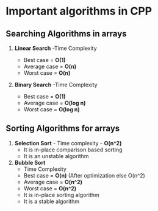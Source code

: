 # Important algorithms in CPP

## Searching Algorithms in arrays
1. **Linear Search**
    -Time Complexity
     - Best case = **O(1)**
     - Average case = **O(n)**
     - Worst case = **O(n)**
   
2. **Binary Search**
    -Time Complexity
     - Best case = **O(1)**
     - Average case = **O(log n)**
     - Worst case = **O(log n)**

## Sorting Algorithms for arrays
1. **Selection Sort** - Time complexity - **O(n^2)**
    - It is in-place comparison based sorting
    - It is an unstable algorithm
2. **Bubble Sort**
    - Time Complexity
     - Best case = **O(n)** (After optimization else O(n^2)
     - Average case = **O(n^2)**
     - Worst case = **O(n^2)**
    - It is in-place sorting algorithm
    - It is a stable algorithm
